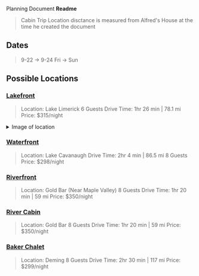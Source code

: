 Planning Document
**Readme**
> Cabin Trip
> Location disctance is measured from Alfred's House at the time he created the document

## Dates
> 9-22 -> 9-24
> Fri -> Sun


## Possible Locations

### [Lakefront](https://www.airbnb.com/rooms/51293110?adults=6&check_in=2023-09-22&check_out=2023-09-24&source_impression_id=p3_1694462259_t3DKvdDF0dDSy%2Fhm&previous_page_section_name=1000&federated_search_id=f3a782d1-2504-49b6-80ea-9bf1553e62c8)
> Location: Lake Limerick
> 6 Guests
> Drive Time: 1hr 26 min | 78.1 mi
> Price: $315/night
<details closed>
  <summary>
    Image of location
  </summary>
  Inside
</details>



### [Waterfront](https://www.airbnb.com/rooms/49888576?adults=6&check_in=2023-09-22&check_out=2023-09-24&source_impression_id=p3_1694462259_YWgAQWJu4tUtvo0U&previous_page_section_name=1000&federated_search_id=f3a782d1-2504-49b6-80ea-9bf1553e62c8)
> Location: Lake Cavanaugh
> Drive Time: 2hr 4 min | 86.5 mi
> 8 Guests
> Price: $298/night

### [Riverfront](https://www.airbnb.com/rooms/760300248861804241?adults=6&check_in=2023-09-22&check_out=2023-09-24&source_impression_id=p3_1694462259_9mfVfg79v6X9cVa7&previous_page_section_name=1000&federated_search_id=f3a782d1-2504-49b6-80ea-9bf1553e62c8)
> Location: Gold Bar (Near Maple Valley)
> 8 Guests
> Drive Time: 1hr 20 min | 59 mi
> Price: $350/night

### [River Cabin](https://www.airbnb.com/rooms/960866073836301145?adults=6&check_in=2023-09-22&check_out=2023-09-24&source_impression_id=p3_1694462259_ibszzkxUEqdnn96t&previous_page_section_name=1000&federated_search_id=f3a782d1-2504-49b6-80ea-9bf1553e62c8)
> Location: Gold Bar
> 8 Guests
> Drive Time: 1hr 20 min | 59 mi
> Price: $350/night

### [Baker Chalet](https://www.airbnb.com/rooms/15773305?adults=6&check_in=2023-09-22&check_out=2023-09-24&source_impression_id=p3_1694462259_DVS%2BZo2NoysSpYNy&previous_page_section_name=1000&federated_search_id=f3a782d1-2504-49b6-80ea-9bf1553e62c8)
> Location: Deming
> 8 Guests
> Drive Time: 2hr 30 min | 117 mi
> Price: $299/night

